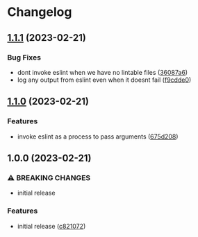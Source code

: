 # Changelog

## [1.1.1](https://github.com/Sleavely/eslint-pullrequest/compare/v1.1.0...v1.1.1) (2023-02-21)


### Bug Fixes

* dont invoke eslint when we have no lintable files ([36087a6](https://github.com/Sleavely/eslint-pullrequest/commit/36087a6fea391a3e7a2669a3d55e9659dcc0c662))
* log any output from eslint even when it doesnt fail ([f9cdde0](https://github.com/Sleavely/eslint-pullrequest/commit/f9cdde0b9d567132a626d683a482db20b3f3d6c1))

## [1.1.0](https://github.com/Sleavely/eslint-pullrequest/compare/v1.0.0...v1.1.0) (2023-02-21)


### Features

* invoke eslint as a process to pass arguments ([675d208](https://github.com/Sleavely/eslint-pullrequest/commit/675d2086228f6c4e3713150975f12f07b04f6315))

## 1.0.0 (2023-02-21)


### ⚠ BREAKING CHANGES

* initial release

### Features

* initial release ([c821072](https://github.com/Sleavely/eslint-pullrequest/commit/c821072a123e643a2b8f2e55165f02ac9f505227))
